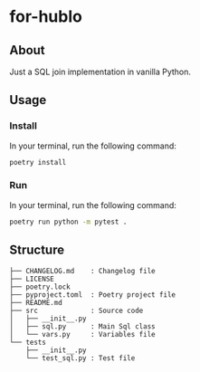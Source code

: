 # for-hublo

## About 

Just a SQL join implementation in vanilla Python.

## Usage

### Install

In your terminal, run the following command:

```bash
poetry install
```

### Run

In your terminal, run the following command:

```bash
poetry run python -m pytest .
```

## Structure 
```
├── CHANGELOG.md    : Changelog file
├── LICENSE         
├── poetry.lock     
├── pyproject.toml  : Poetry project file
├── README.md       
├── src             : Source code
│   ├── __init__.py
│   ├── sql.py      : Main Sql class
│   └── vars.py     : Variables file
└── tests
    ├── __init__.py
    └── test_sql.py : Test file
```